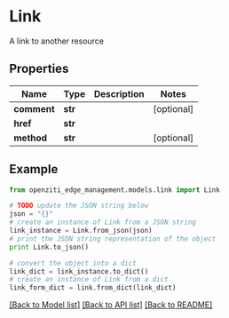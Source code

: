 # Link

A link to another resource

## Properties
Name | Type | Description | Notes
------------ | ------------- | ------------- | -------------
**comment** | **str** |  | [optional] 
**href** | **str** |  | 
**method** | **str** |  | [optional] 

## Example

```python
from openziti_edge_management.models.link import Link

# TODO update the JSON string below
json = "{}"
# create an instance of Link from a JSON string
link_instance = Link.from_json(json)
# print the JSON string representation of the object
print Link.to_json()

# convert the object into a dict
link_dict = link_instance.to_dict()
# create an instance of Link from a dict
link_form_dict = link.from_dict(link_dict)
```
[[Back to Model list]](../README.md#documentation-for-models) [[Back to API list]](../README.md#documentation-for-api-endpoints) [[Back to README]](../README.md)


